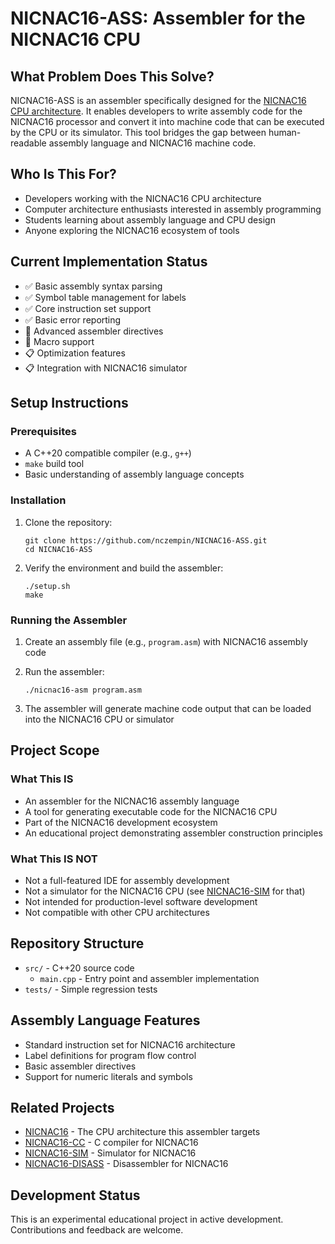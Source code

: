 # NICNAC16-ASS: Assembler for the NICNAC16 CPU

## What Problem Does This Solve?
NICNAC16-ASS is an assembler specifically designed for the [NICNAC16 CPU architecture](https://github.com/nczempin/NICNAC16). It enables developers to write assembly code for the NICNAC16 processor and convert it into machine code that can be executed by the CPU or its simulator. This tool bridges the gap between human-readable assembly language and NICNAC16 machine code.

## Who Is This For?
- Developers working with the NICNAC16 CPU architecture
- Computer architecture enthusiasts interested in assembly programming
- Students learning about assembly language and CPU design
- Anyone exploring the NICNAC16 ecosystem of tools

## Current Implementation Status
- ✅ Basic assembly syntax parsing
- ✅ Symbol table management for labels
- ✅ Core instruction set support
- ✅ Basic error reporting
- 🚧 Advanced assembler directives
- 🚧 Macro support
- 📋 Optimization features
- 📋 Integration with NICNAC16 simulator

## Setup Instructions

### Prerequisites
- A C++20 compatible compiler (e.g., `g++`)
- `make` build tool
- Basic understanding of assembly language concepts

### Installation
1. Clone the repository:
   ```
   git clone https://github.com/nczempin/NICNAC16-ASS.git
   cd NICNAC16-ASS
   ```

2. Verify the environment and build the assembler:
   ```
   ./setup.sh
   make
   ```

### Running the Assembler
1. Create an assembly file (e.g., `program.asm`) with NICNAC16 assembly code

2. Run the assembler:
   ```
   ./nicnac16-asm program.asm
   ```

3. The assembler will generate machine code output that can be loaded into the NICNAC16 CPU or simulator

## Project Scope

### What This IS
- An assembler for the NICNAC16 assembly language
- A tool for generating executable code for the NICNAC16 CPU
- Part of the NICNAC16 development ecosystem
- An educational project demonstrating assembler construction principles

### What This IS NOT
- Not a full-featured IDE for assembly development
- Not a simulator for the NICNAC16 CPU (see [NICNAC16-SIM](https://github.com/nczempin/NICNAC16-SIM) for that)
- Not intended for production-level software development
- Not compatible with other CPU architectures

## Repository Structure
- `src/` - C++20 source code
  - `main.cpp` - Entry point and assembler implementation
- `tests/` - Simple regression tests

## Assembly Language Features
- Standard instruction set for NICNAC16 architecture
- Label definitions for program flow control
- Basic assembler directives
- Support for numeric literals and symbols

## Related Projects
- [NICNAC16](https://github.com/nczempin/NICNAC16) - The CPU architecture this assembler targets
- [NICNAC16-CC](https://github.com/nczempin/NICNAC16-CC) - C compiler for NICNAC16
- [NICNAC16-SIM](https://github.com/nczempin/NICNAC16-SIM) - Simulator for NICNAC16
- [NICNAC16-DISASS](https://github.com/nczempin/NICNAC16-DISASS) - Disassembler for NICNAC16

## Development Status
This is an experimental educational project in active development. Contributions and feedback are welcome.
